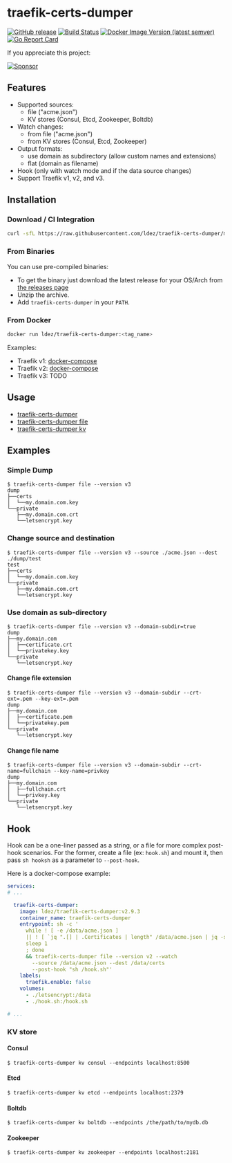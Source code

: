 # traefik-certs-dumper

[![GitHub release](https://img.shields.io/github/release/ldez/traefik-certs-dumper.svg)](https://github.com/ldez/traefik-certs-dumper/releases/latest)
[![Build Status](https://github.com/ldez/traefik-certs-dumper/workflows/Main/badge.svg?branch=master)](https://github.com/ldez/traefik-certs-dumper/actions)
[![Docker Image Version (latest semver)](https://img.shields.io/docker/v/ldez/traefik-certs-dumper)](https://hub.docker.com/r/ldez/traefik-certs-dumper/)
[![Go Report Card](https://goreportcard.com/badge/github.com/ldez/traefik-certs-dumper)](https://goreportcard.com/report/github.com/ldez/traefik-certs-dumper)

If you appreciate this project:

[![Sponsor](https://img.shields.io/badge/Sponsor%20me-%E2%9D%A4%EF%B8%8F-pink)](https://github.com/sponsors/ldez)

## Features

- Supported sources:
    - file ("acme.json")
    - KV stores (Consul, Etcd, Zookeeper, Boltdb)
- Watch changes:
    - from file ("acme.json")
    - from KV stores (Consul, Etcd, Zookeeper)
- Output formats:
    - use domain as subdirectory (allow custom names and extensions)
    - flat (domain as filename)
- Hook (only with watch mode and if the data source changes)
- Support Traefik v1, v2, and v3.

## Installation

### Download / CI Integration

```bash
curl -sfL https://raw.githubusercontent.com/ldez/traefik-certs-dumper/master/godownloader.sh | bash -s -- -b $(go env GOPATH)/bin v2.9.3
```

<!--
To generate the script:

```bash
godownloader --repo=ldez/traefik-certs-dumper -o godownloader.sh

# or

godownloader --repo=ldez/traefik-certs-dumper > godownloader.sh
```
-->

### From Binaries

You can use pre-compiled binaries:

* To get the binary just download the latest release for your OS/Arch from [the releases page](https://github.com/ldez/traefik-certs-dumper/releases/)
* Unzip the archive.
* Add `traefik-certs-dumper` in your `PATH`.

### From Docker

```bash
docker run ldez/traefik-certs-dumper:<tag_name>
```

Examples:

- Traefik v1: [docker-compose](docs/docker-compose-traefik-v1.yml)
- Traefik v2: [docker-compose](docs/docker-compose-traefik-v2.yml)
- Traefik v3: TODO

## Usage

- [traefik-certs-dumper](docs/traefik-certs-dumper.md)
- [traefik-certs-dumper file](docs/traefik-certs-dumper_file.md)
- [traefik-certs-dumper kv](docs/traefik-certs-dumper_kv.md)

## Examples

### Simple Dump

```console
$ traefik-certs-dumper file --version v3
dump
├──certs
│  └──my.domain.com.key
└──private
   ├──my.domain.com.crt
   └──letsencrypt.key
```

### Change source and destination

```console
$ traefik-certs-dumper file --version v3 --source ./acme.json --dest ./dump/test
test
├──certs
│  └──my.domain.com.key
└──private
   ├──my.domain.com.crt
   └──letsencrypt.key
```

### Use domain as sub-directory

```console
$ traefik-certs-dumper file --version v3 --domain-subdir=true
dump
├──my.domain.com
│  ├──certificate.crt
│  └──privatekey.key
└──private
   └──letsencrypt.key
```

#### Change file extension

```console
$ traefik-certs-dumper file --version v3 --domain-subdir --crt-ext=.pem --key-ext=.pem
dump
├──my.domain.com
│  ├──certificate.pem
│  └──privatekey.pem
└──private
   └──letsencrypt.key
```

#### Change file name

```console
$ traefik-certs-dumper file --version v3 --domain-subdir --crt-name=fullchain --key-name=privkey
dump
├──my.domain.com
│  ├──fullchain.crt
│  └──privkey.key
└──private
   └──letsencrypt.key
```

## Hook

Hook can be a one-liner passed as a string, or a file for more complex post-hook scenarios.
For the former, create a file (ex: `hook.sh`) and mount it, then pass `sh hooksh` as a parameter to `--post-hook`.

Here is a docker-compose example:

```yml
services:
# ...

  traefik-certs-dumper:
    image: ldez/traefik-certs-dumper:v2.9.3
    container_name: traefik-certs-dumper
    entrypoint: sh -c '
      while ! [ -e /data/acme.json ]
      || ! [ `jq ".[] | .Certificates | length" /data/acme.json | jq -s "add" ` != 0 ]; do
      sleep 1
      ; done
      && traefik-certs-dumper file --version v2 --watch
        --source /data/acme.json --dest /data/certs
        --post-hook "sh /hook.sh"'
    labels:
      traefik.enable: false
    volumes:
      - ./letsencrypt:/data
      - ./hook.sh:/hook.sh

# ...
```

### KV store

#### Consul

```console
$ traefik-certs-dumper kv consul --endpoints localhost:8500
```

#### Etcd

```console
$ traefik-certs-dumper kv etcd --endpoints localhost:2379
```

#### Boltdb

```console
$ traefik-certs-dumper kv boltdb --endpoints /the/path/to/mydb.db
```

#### Zookeeper

```console
$ traefik-certs-dumper kv zookeeper --endpoints localhost:2181
```
